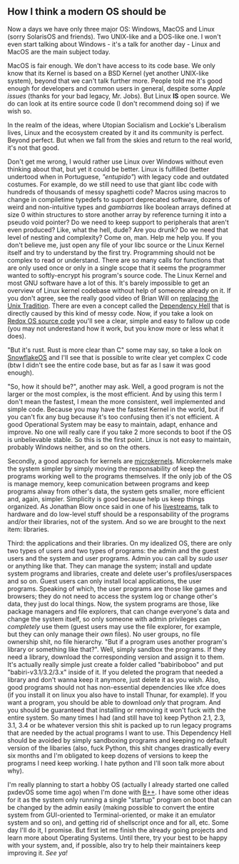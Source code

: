 ## How I think a modern OS should be
Now a days we have only three major OS: Windows, MacOS and Linux (sorry SolarisOS and friends). Two UNIX-like and a DOS-like one. I won't even start talking about Windows - it's a talk for another day - Linux and MacOS are the main subject today.

MacOS is fair enough. We don't have access to its code base. We only know that its Kernel is based on a BSD Kernel (yet another UNIX-like system), beyond that we can't talk further more. People told me it's good enough for developers and common users in general, despite some _Apple issues_ (thanks for your bad legacy, Mr. Jobs). But Linux **IS** open source. We do can look at its entire source code (I don't recommend doing so) if we wish so.

In the realm of the ideas, where Utopian Socialism and Lockie's Liberalism lives, Linux and the ecosystem created by it and its community is perfect. Beyond perfect. But when we fall from the skies and return to the real world, it's not that good.

Don't get me wrong, I would rather use Linux over Windows without even thinking about that, but yet it could be better. Linux is fulfilled (better undertood when in Portuguese, _"entupido"_) with legacy code and outdated costumes. For example, do we still need to use that giant libc code with hundreds of thousands of messy spaghetti code? Macros using macros to change in compiletime typedefs to support deprecated software, dozens of weird and non-intuitive types and _gambiarras_ like boolean arrays defined at size 0 within structures to store another array by reference turning it into a pseudo void pointer? Do we need to keep support to peripherals that aren't even produced? Like, what the hell, dude? Are you drunk? Do we need that level of nesting and complexity? Come on, man. Help me help you. If you don't believe me, just open any file of your libc source or the Linux Kernel itself and try to understand by the first try. Programming should not be complex to read or understand. There are so many calls for functions that are only used once or only in a single scope that it seems the programmer wanted to softly-encrypt his program's source code. The Linux Kernel and most GNU software have a lot of this. It's barely impossible to get an overview of Linux kernel codebase without help of someone already on it. If you don't agree, see the really good video of Brian Will on [replacing the Unix Tradition](https://www.youtube.com/watch?v=L9v4Mg8wi4U). There are even a concept called the [Dependency Hell](https://en.wikipedia.org/wiki/Dependency_hell) that is directly caused by this kind of messy code. Now, if you take a look on [Redox OS source code](https://gitlab.redox-os.org/redox-os/kernel/-/tree/master/src) you'll see a clear, simple and easy to fallow up code (you may not underestand how it work, but you know more or less what it does).

"But it's rust. Rust is more clear than C" some may say, so take a look on [SnowflakeOS](https://github.com/29jm/SnowflakeOS) and I'll see that is possible to write clear yet complex C code (btw I didn't see the entire code base, but as far as I saw it was good enough).

"So, how it should be?", another may ask. Well, a good program is not the larger or the most complex, is the most efficient. And by using this term I don't mean the fastest, I mean the more consistent, well implemented and simple code. Because you may have the fastest Kernel in the world, but if you can't fix any bug because it's too confusing then it's not efficient. A good Operational System may be easy to maintain, adapt, enhance and improve. No one will really care if you take 2 more seconds to boot if the OS is unbelievable stable. So this is the first point. Linux is not easy to maintain, probably Windows neither, and so on the others.

Secondly, a good approach for kernels are [microkernels](https://en.wikipedia.org/wiki/Microkernel). Microkernels make the system simpler by simply moving the responsability of keep the programs working well to the programs themselves. If the only job of the OS is manage memory, keep comunication between programs and keep programs alway from other's data, the system gets smaller, more efficient and, again, simpler. Simplicity is good because help us keep things organized. As Jonathan Blow once said in one of his [livestreams](https://www.youtube.com/watch?v=k0uE_chSnV8), talk to hardware and do low-level stuff should be a responsability of the programs and/or their libraries, not of the system. And so we are brought to the next item: libraries.

Third: the applications and their libraries. On my idealized OS, there are only two types of users and two types of programs: the admin and the guest users and the system and user programs. Admin you can call by _sudo user_ or anything like that. They can manage the system; install and update system programs and libraries, create and delete user's profiles/userspaces and so on. Guest users can only install local applications, the user programs. Speaking of which, the user programs are those like games and browsers; they do not need to access the system log or change other's data, they just do local things. Now, the system programs are those, like package managers and file explorers, that can change everyone's data and change the system itself, so only someone with admin privileges can _completely_ use them (guest users may use the file explorer, for example, but they can only manage their _own_ files). No user groups, no file ownership shit, no file hierarchy. "But if a program uses another program's library or something like that?". Well, simply sandbox the programs. If they need a library, download the corresponding version and assign it to them. It's actually really simple just create a folder called "babiriboboo" and put "babiri-v3.1/3.2/3.x" inside of it. If you deleted the program that needed a library and don't wanna keep it anymore, just delete it as you wish. Also, good programs should not has non-essential dependencies like xfce does (if you install it on linux you also have to install Thunar, for example). If you want a program, you should be able to download _only_ that program. And you should be guaranteed that installing or removing it won't fuck with the entire system. So many times I had (and still have to) keep Python 2.1, 2.3, 3.1, 3.4 or be whatever version this shit is packed up to run legacy programs that are needed by the actual programs I want to use. This Dependency Hell should be avoided by simply sandboxing programs and keeping no default version of the libaries (also, fuck Python, this shit changes drastically every six months and I'm obligated to keep dozens of versions to keep the programs I need keep working. I hate python and I'll soon talk more about why).

I'm really planning to start a hobby OS (actually I already started one called pxdevOS some time ago) when I'm done with [B++](/archive/blog/092421). I have some other ideas for it as the system only running a single "startup" program on boot that can be changed by the admin easily (making possible to convert the entire system from GUI-oriented to Terminal-oriented, or make it an emulator system and so on), and getting rid of shellscript once and for all, etc. Some day I'll do it, I promise. But first let me finish the already going projects and learn more about Operating Systems. Until there, try your best to be happy with your system, and, if possible, also try to help their maintainers keep improving it. _See ya!_